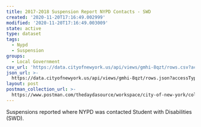 ```yaml
---
title: 2017-2018 Suspension Report NYPD Contacts - SWD
created: '2020-11-20T17:16:49.002999'
modified: '2020-11-20T17:16:49.003009'
state: active
type: dataset
tags:
  - Nypd
  - Suspension
groups:
  - Local Government
csv_url: 'https://data.cityofnewyork.us/api/views/gmhi-8qzt/rows.csv?accessType=DOWNLOAD'
json_url: >-
  https://data.cityofnewyork.us/api/views/gmhi-8qzt/rows.json?accessType=DOWNLOAD
layout: post
postman_collection_url: >-
  https://www.postman.com/thedaydasource/workspace/city-of-new-york/collection/15909983-c162aa73-a4d2-4345-9747-484f91341367
---
```

Suspensions reported where NYPD was contacted Student with Disabilities (SWD).
